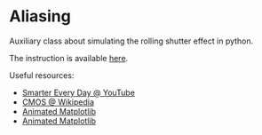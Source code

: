 # Aliasing

Auxiliary class about simulating the rolling shutter effect in python.

The instruction is available [here](http://konrad.kluwak.staff.iiar.pwr.edu.pl/wp-content/uploads/2022/10/0-Aliasing2D.pdf).

Useful resources:
* [Smarter Every Day @ YouTube](https://www.youtube.com/watch?v=dNVtMmLlnoE)
* [CMOS @ Wikipedia](https://en.wikipedia.org/wiki/CMOS#:~:text=Complementary%20metal%E2%80%93oxide%E2%80%93semiconductor%20\(,type%20MOSFETs%20for%20logic%20functions.)
* [Animated Matplotlib](https://www.geeksforgeeks.org/create-an-animated-gif-using-python-matplotlib/)
* [Animated Matplotlib](https://matplotlib.org/2.1.2/gallery/animation/movie_demo_sgskip.html)

